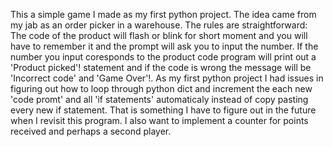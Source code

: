 This a simple game I made as my first python project. The idea came from my jab as an order picker in a warehouse. 
The rules are straightforward: The code of the product will flash or blink for short moment and you will have to remember it
and the prompt will ask you to input the number. If the number you input coresponds to the product code program will print out 
a 'Product picked'! statement and if the code is wrong the message will be 'Incorrect code' and 'Game Over'!. 
As my first python project I had issues in figuring out how to loop through python dict and increment the each new 'code promt' and 
all 'if statements' automaticaly instead of copy pasting every new if statement. That is something I have to figure out 
in the future when I revisit this program. I also want to implement a counter for points received and perhaps a second player. 
